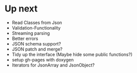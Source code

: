 # Up next

* Read Classes from Json
* Validation-Functionality
* Streaming parsing
* Better errors
* JSON schema support?
* JSON patch and merge?
* Tidy up the interface (Maybe hide some public functions?)
* setup gh-pages with doxygen
* Iterators for JsonArray and JsonObject?